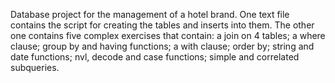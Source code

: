 Database project for the management of a hotel brand. One text file contains the script for creating the tables and inserts into them. The other one contains five complex exercises that contain: a join on 4 tables; a where clause; group by and having functions; a with clause; order by; string and date functions; nvl, decode and case functions; simple and correlated subqueries.  
